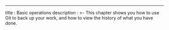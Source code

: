 ---
title       : Basic operations
description : >-
  This chapter shows you how to use Git to back up your work,
  and how to view the history of what you have done.

